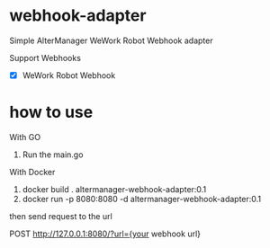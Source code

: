 # webhook-adapter
Simple AlterManager WeWork Robot Webhook adapter

Support Webhooks
- [x] WeWork Robot Webhook 
# how to use
With GO
1. Run the main.go

With Docker
1. docker build . altermanager-webhook-adapter:0.1
2. docker run -p 8080:8080 -d altermanager-webhook-adapter:0.1

then send request to the url

POST http://127.0.0.1:8080/?url={your webhook url}

